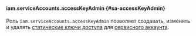#### iam.serviceAccounts.accessKeyAdmin {#sa-accessKeyAdmin}

Роль `iam.serviceAccounts.accessKeyAdmin` позволяет создавать, изменять и удалять [статические ключи доступа](../iam/concepts/authorization/access-key.md) для [сервисного аккаунта](../iam/concepts/users/service-accounts.md).